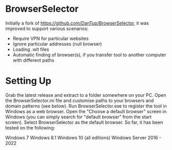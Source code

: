 # BrowserSelector

Initially a fork of https://github.com/DanTup/BrowserSelector, it was improved to support various scenarios:

* Require VPN for particular websites
* Ignore particular addresses (null browser)
* Loading .wlt files
* Automatic finding of browser(s), if you transfer tool to another computer with different paths

# Setting Up
Grab the latest release and extract to a folder somewhere on your PC.
Open the BrowserSelector.ini file and customise paths to your browsers and domain patterns (see below).
Run BrowserSelector.exe to register the tool in Windows as a web browser.
Open the "Choose a default browser" screen in Windows (you can simply search for "default browser" from the start screen).
Select BrowserSelector as the default browser.
So far, it has been tested on the following:

Windows 7
Windows 8.1
Windows 10 (all editions)
Windows Server 2016 - 2022
